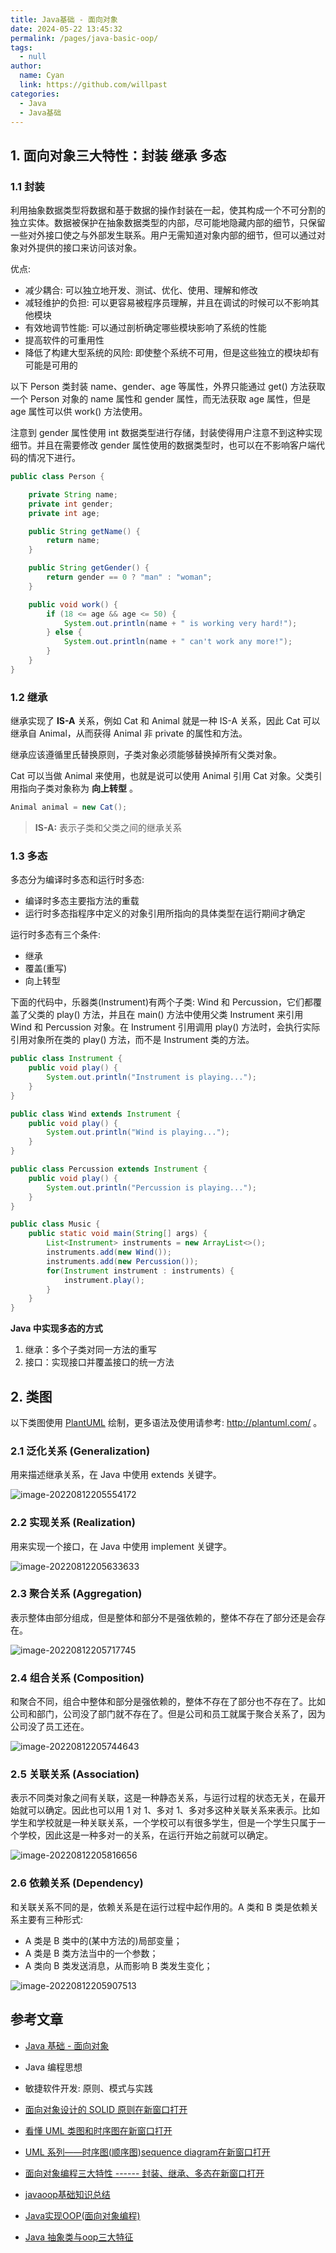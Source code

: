 ```yaml
---
title: Java基础 - 面向对象
date: 2024-05-22 13:45:32
permalink: /pages/java-basic-oop/
tags: 
  - null
author: 
  name: Cyan
  link: https://github.com/willpast
categories: 
  - Java
  - Java基础
---
```


## 1. 面向对象三大特性：封装 继承 多态

### 1.1 封装

利用抽象数据类型将数据和基于数据的操作封装在一起，使其构成一个不可分割的独立实体。数据被保护在抽象数据类型的内部，尽可能地隐藏内部的细节，只保留一些对外接口使之与外部发生联系。用户无需知道对象内部的细节，但可以通过对象对外提供的接口来访问该对象。

优点:

  * 减少耦合: 可以独立地开发、测试、优化、使用、理解和修改
  * 减轻维护的负担: 可以更容易被程序员理解，并且在调试的时候可以不影响其他模块
  * 有效地调节性能: 可以通过剖析确定哪些模块影响了系统的性能
  * 提高软件的可重用性
  * 降低了构建大型系统的风险: 即使整个系统不可用，但是这些独立的模块却有可能是可用的

以下 Person 类封装 name、gender、age 等属性，外界只能通过 get() 方法获取一个 Person 对象的 name 属性和
gender 属性，而无法获取 age 属性，但是 age 属性可以供 work() 方法使用。

注意到 gender 属性使用 int 数据类型进行存储，封装使得用户注意不到这种实现细节。并且在需要修改 gender
属性使用的数据类型时，也可以在不影响客户端代码的情况下进行。

    
```java
public class Person {

    private String name;
    private int gender;
    private int age;

    public String getName() {
        return name;
    }

    public String getGender() {
        return gender == 0 ? "man" : "woman";
    }

    public void work() {
        if (18 <= age && age <= 50) {
            System.out.println(name + " is working very hard!");
        } else {
            System.out.println(name + " can't work any more!");
        }
    }
}
```

### 1.2 继承

继承实现了 **IS-A** 关系，例如 Cat 和 Animal 就是一种 IS-A 关系，因此 Cat 可以继承自 Animal，从而获得 Animal
非 private 的属性和方法。

继承应该遵循里氏替换原则，子类对象必须能够替换掉所有父类对象。

Cat 可以当做 Animal 来使用，也就是说可以使用 Animal 引用 Cat 对象。父类引用指向子类对象称为 **向上转型** 。

```java
Animal animal = new Cat();
```

> **IS-A:** 表示子类和父类之间的继承关系

### 1.3 多态

多态分为编译时多态和运行时多态:

  * 编译时多态主要指方法的重载
  * 运行时多态指程序中定义的对象引用所指向的具体类型在运行期间才确定

运行时多态有三个条件:

  * 继承
  * 覆盖(重写)
  * 向上转型

下面的代码中，乐器类(Instrument)有两个子类: Wind 和 Percussion，它们都覆盖了父类的 play() 方法，并且在 main()
方法中使用父类 Instrument 来引用 Wind 和 Percussion 对象。在 Instrument 引用调用 play()
方法时，会执行实际引用对象所在类的 play() 方法，而不是 Instrument 类的方法。

```java
public class Instrument {
    public void play() {
        System.out.println("Instrument is playing...");
    }
}

public class Wind extends Instrument {
    public void play() {
        System.out.println("Wind is playing...");
    }
}

public class Percussion extends Instrument {
    public void play() {
        System.out.println("Percussion is playing...");
    }
}

public class Music {
    public static void main(String[] args) {
        List<Instrument> instruments = new ArrayList<>();
        instruments.add(new Wind());
        instruments.add(new Percussion());
        for(Instrument instrument : instruments) {
            instrument.play();
        }
    }
}
```

**Java 中实现多态的方式**
1. 继承：多个子类对同一方法的重写
2. 接口：实现接口并覆盖接口的统一方法

## 2. 类图

以下类图使用 [PlantUML](https://www.planttext.com/) 绘制，更多语法及使用请参考: http://plantuml.com/ 。

### 2.1 泛化关系 (Generalization)

用来描述继承关系，在 Java 中使用 extends 关键字。

![image-20220812205554172](https://cdn.jsdelivr.net/gh/willpast/image/blog/ka_java/image-20220812205554172.png)

### 2.2 实现关系 (Realization)

用来实现一个接口，在 Java 中使用 implement 关键字。

![image-20220812205633633](https://cdn.jsdelivr.net/gh/willpast/image/blog/ka_java/image-20220812205633633.png)

### 2.3 聚合关系 (Aggregation)

表示整体由部分组成，但是整体和部分不是强依赖的，整体不存在了部分还是会存在。

![image-20220812205717745](https://cdn.jsdelivr.net/gh/willpast/image/blog/ka_java/image-20220812205717745.png)

### 2.4 组合关系 (Composition)

和聚合不同，组合中整体和部分是强依赖的，整体不存在了部分也不存在了。比如公司和部门，公司没了部门就不存在了。但是公司和员工就属于聚合关系了，因为公司没了员工还在。

![image-20220812205744643](https://cdn.jsdelivr.net/gh/willpast/image/blog/ka_java/image-20220812205744643.png)

### 2.5 关联关系 (Association)

表示不同类对象之间有关联，这是一种静态关系，与运行过程的状态无关，在最开始就可以确定。因此也可以用 1 对 1、多对 1、多对多这种关联关系来表示。比如学生和学校就是一种关联关系，一个学校可以有很多学生，但是一个学生只属于一个学校，因此这是一种多对一的关系，在运行开始之前就可以确定。

![image-20220812205816656](https://cdn.jsdelivr.net/gh/willpast/image/blog/ka_java/image-20220812205816656.png)

### 2.6 依赖关系 (Dependency)

和关联关系不同的是，依赖关系是在运行过程中起作用的。A 类和 B 类是依赖关系主要有三种形式:

- A 类是 B 类中的(某中方法的)局部变量；
- A 类是 B 类方法当中的一个参数；
- A 类向 B 类发送消息，从而影响 B 类发生变化；

![image-20220812205907513](https://cdn.jsdelivr.net/gh/willpast/image/blog/ka_java/image-20220812205907513.png)

## 参考文章

  * [Java 基础 - 面向对象](https://pdai.tech/md/java/basic/java-basic-oop.html)

  * Java 编程思想

  * 敏捷软件开发: 原则、模式与实践

  * [面向对象设计的 SOLID 原则在新窗口打开](http://www.cnblogs.com/shanyou/archive/2009/09/21/1570716.html)

  * [看懂 UML 类图和时序图在新窗口打开](http://design-patterns.readthedocs.io/zh_CN/latest/read_uml.html#generalization)

  * [UML 系列——时序图(顺序图)sequence diagram在新窗口打开](http://www.cnblogs.com/wolf-sun/p/UML-Sequence-diagram.html)

  * [面向对象编程三大特性 ------ 封装、继承、多态在新窗口打开](http://blog.csdn.net/jianyuerensheng/article/details/51602015)

  * [javaoop基础知识总结](https://blog.csdn.net/weixin_38173324/article/details/70037927)

  * [Java实现OOP(面向对象编程)](https://www.cnblogs.com/AlanLee/p/6475334.html)

  * [Java 抽象类与oop三大特征](http://www.cnblogs.com/wujing-hubei/p/6012105.html)